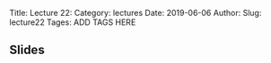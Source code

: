 Title: Lecture 22:
Category: lectures
Date: 2019-06-06
Author: 
Slug: lecture22
Tages: ADD TAGS HERE


## Slides
<!-- - [PDF | Lecture 1: Description]({attach}presentation/Lecture1_Data.pdf) -->